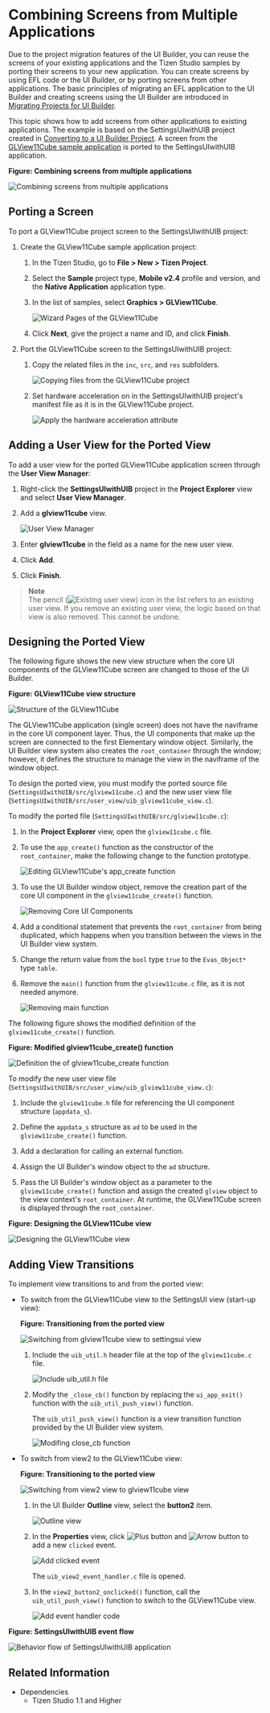 # Combining Screens from Multiple Applications

Due to the project migration features of the UI Builder, you can reuse the screens of your existing applications and the Tizen Studio samples by porting their screens to your new application. You can create screens by using EFL code or the UI Builder, or by porting screens from other applications. The basic principles of migrating an EFL application to the UI Builder and creating screens using the UI Builder are introduced in [Migrating Projects for UI Builder](convert-projects.md).

This topic shows how to add screens from other applications to existing applications. The example is based on the SettingsUIwithUIB project created in [Converting to a UI Builder Project](convert-projects.md#converting-to-a-ui-builder-project). A screen from the [GLView11Cube sample application](https://developer.tizen.org/development/sample/native/Graphics/GLView11Cube) is ported to the SettingsUIwithUIB application.

**Figure: Combining screens from multiple applications**

![Combining screens from multiple applications](./media/prjm_combi_intro.png)

## Porting a Screen

To port a GLView11Cube project screen to the SettingsUIwithUIB project:

1. Create the GLView11Cube sample application project:

   1. In the Tizen Studio, go to **File > New > Tizen Project**.

   2. Select the **Sample** project type, **Mobile v2.4** profile and version, and the **Native Application** application type.

   3. In the list of samples, select **Graphics > GLView11Cube**.

      ![Wizard Pages of the GLView11Cube](./media/prjm_combi_wizard_glview11cube.png)

   4. Click **Next**, give the project a name and ID, and click **Finish**.

2. Port the GLView11Cube screen to the SettingsUIwithUIB project:

   1. Copy the related files in the `inc`, `src`, and `res` subfolders.

      ![Copying files from the GLView11Cube project](./media/prjm_combi_copyfiles.png)

   2. Set hardware acceleration on in the SettingsUIwithUIB project's manifest file as it is in the GLView11Cube project.

      ![Apply the hardware acceleration attribute](./media/prjm_combi_apply_manifest_hw_accel.png)

## Adding a User View for the Ported View

To add a user view for the ported GLView11Cube application screen through the **User View Manager**:

1. Right-click the **SettingsUIwithUIB** project in the **Project Explorer** view and select **User View Manager**.

2. Add a **glview11cube** view.

   ![User View Manager](./media/prjm_combi_user_view_mng.png)

  1. Enter **glview11cube** in the field as a name for the new user view.

  2. Click **Add**.

  3. Click **Finish**.

> **Note**  
> The pencil (![Existing user view](./media/prjm_combi_pencil.png)) icon in the list refers to an existing user view. If you remove an existing user view, the logic based on that view is also removed. This cannot be undone.

## Designing the Ported View

The following figure shows the new view structure when the core UI components of the GLView11Cube screen are changed to those of the UI Builder.

**Figure: GLView11Cube view structure**

![Structure of the GLView11Cube](./media/prjm_combi_structure_glview11cube.png)

The GLView11Cube application (single screen) does not have the naviframe in the core UI component layer. Thus, the UI components that make up the screen are connected to the first Elementary window object. Similarly, the UI Builder view system also creates the `root_container` through the window; however, it defines the structure to manage the view in the naviframe of the window object.

To design the ported view, you must modify the ported source file (`SettingsUIwithUIB/src/glview11cube.c`) and the new user view file (`SettingsUIwithUIB/src/user_view/uib_glview11cube_view.c`).

To modify the ported file (`SettingsUIwithUIB/src/glview11cube.c`):

1. In the **Project Explorer** view, open the `glview11cube.c` file.

2. To use the `app_create()` function as the constructor of the `root_container`, make the following change to the function prototype.

   ![Editing GLView11Cube's app_create function](./media/prjm_combi_edit_glview11cube_app_create.png)

3. To use the UI Builder window object, remove the creation part of the core UI component in the `glview11cube_create()` function.

   ![Removing Core UI Components](./media/prjm_combi_remove_core_comps.png)

4. Add a conditional statement that prevents the `root_container` from being duplicated, which happens when you transition between the views in the UI Builder view system.

5. Change the return value from the `bool` type `true` to the `Evas_Object*` type `table`.

6. Remove the `main()` function from the `glview11cube.c` file, as it is not needed anymore.

   ![Removing main function](./media/prjm_combi_remove_main_func.png)

The following figure shows the modified definition of the `glview11cube_create()` function.

**Figure: Modified glview11cube_create() function**

![Definition the of glview11cube_create function](./media/prjm_combi_definition_glview11cube_create_func.png)

To modify the new user view file (`SettingsUIwithUIB/src/user_view/uib_glview11cube_view.c`):

1. Include the `glview11cube.h` file for referencing the UI component structure (`appdata_s`).

2. Define the `appdata_s` structure as `ad` to be used in the `glview11cube_create()` function.

3. Add a declaration for calling an external function.

4. Assign the UI Builder's window object to the `ad` structure.

5. Pass the UI Builder's window object as a parameter to the `glview11cube_create()` function and assign the created `glview` object to the view context's `root_container`. At runtime, the GLView11Cube screen is displayed through the `root_container`.

**Figure: Designing the GLView11Cube view**

![Designing the GLView11Cube view](./media/prjm_combi_designing_glview11cube.png)

## Adding View Transitions

To implement view transitions to and from the ported view:

- To switch from the GLView11Cube view to the SettingsUI view (start-up view):

  **Figure: Transitioning from the ported view**

  ![Switching from glview11cube view to settingsui view](./media/prjm_combi_view_transition_glview11cube_to_settingsui.png)

  1. Include the `uib_util.h` header file at the top of the `glview11cube.c` file.

     ![Include uib_util.h file](./media/prjm_combi_inc_uib_util_h.png)

  2. Modify the `_close_cb()` function by replacing the `ui_app_exit()` function with the `uib_util_push_view()` function.

     The `uib_util_push_view()` function is a view transition function provided by the UI Builder view system.

     ![Modifing close_cb function](./media/prjm_combi_modify_close_cb.png)

- To switch from view2 to the GLView11Cube view:

  **Figure: Transitioning to the ported view**

  ![Switching from view2 view to glview11cube view](./media/prjm_combi_view_transition_view2_to_glview11cube.png)

  1. In the UI Builder **Outline** view, select the **button2** item.

     ![Outline view](./media/prjm_combi_click_button2_outline.png)

  2. In the **Properties** view, click ![Plus button](./media/prjm_combi_event_plus.png) and ![Arrow button](./media/prjm_combi_event_arrow_btn.png) to add a new `clicked` event.

     ![Add clicked event](./media/prjm_combi_add_clicked_event.png)

     The `uib_view2_event_handler.c` file is opened.

  3. In the `view2_button2_onclicked()` function, call the `uib_util_push_view()` function to switch to the GLView11Cube view.

     ![Add event handler code](./media/prjm_combi_add_code_event_handler.png)

**Figure: SettingsUIwithUIB event flow**

![Behavior flow of SettingsUIwithUIB application](./media/prjm_combi_behavior.png)

## Related Information
- Dependencies
  - Tizen Studio 1.1 and Higher
